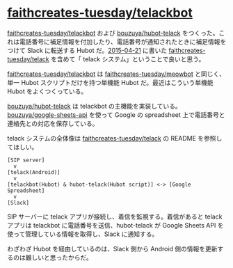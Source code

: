 # [faithcreates-tuesday/telackbot][]

[faithcreates-tuesday/telackbot][] および [bouzuya/hubot-telack][] をつくった。これは電話番号に補足情報を付加したり、電話番号が通知されたときに補足情報をつけて Slack に転送する Hubot だ。[2015-04-21][] に書いた [faithcreates-tuesday/telack][] を含めて「 telack システム」ということで良いと思う。

[faithcreates-tuesday/telackbot][] は [faithcreates-tuesday/meowbot][] と同じく、単一 Hubot スクリプトだけを持つ単機能 Hubot だ。最近はこういう単機能 Hubot をよくつくっている。

[bouzuya/hubot-telack][] は telackbot の主機能を実装している。[bouzuya/google-sheets-api][] を使って Google の spreadsheet 上で電話番号と連絡先との対応を保存している。

telack システムの全体像は [faithcreates-tuesday/telack][] の README を参照してほしい。

```
[SIP server]
  v
[telack(Android)]
  v
[telackbot(Hubot) & hubot-telack(Hubot script)] <-> [Google Spreadsheet]
  v
[Slack]
```

SIP サーバーに telack アプリが接続し、着信を監視する。着信があると telack アプリは telackbot に電話番号を送信、hubot-telack が Google Sheets API を使って管理している情報を取得し、Slack に通知する。

わざわざ Hubot を経由しているのは、Slack 側から Android 側の情報を更新するのは難しいと思ったからだ。

[bouzuya/hubot-telack]: https://github.com/bouzuya/hubot-telack
[bouzuya/google-sheets-api]: https://github.com/bouzuya/google-sheets-api
[bouzuya/hubot-telack]: https://github.com/bouzuya/hubot-telack
[faithcreates-tuesday/meowbot]: https://github.com/faithcreates-tuesday/meowbot
[faithcreates-tuesday/telack]: https://github.com/faithcreates-tuesday/telack
[faithcreates-tuesday/telackbot]: https://github.com/faithcreates-tuesday/telackbot
[2015-04-21]: http://blog.bouzuya.net/2015/04/21/
